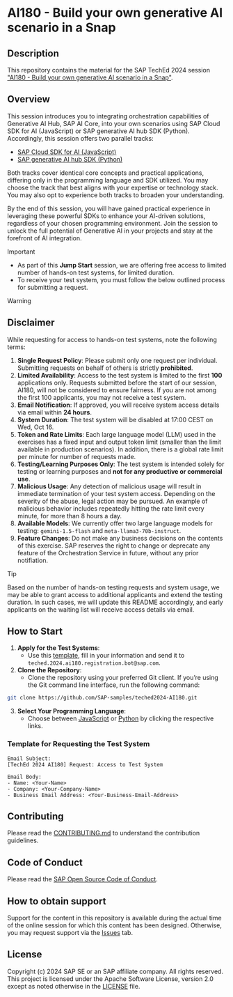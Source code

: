 # AI180 - Build your own generative AI scenario in a Snap

## Description

This repository contains the material for the SAP TechEd 2024 session ["AI180 - Build your own generative AI scenario in a Snap"](https://www.sap.com/events/teched/virtual/flow/sap/te24/catalog/page/catalog/session/1722557682293001fTqe).

## Overview

This session introduces you to integrating orchestration capabilities of Generative AI Hub, SAP AI Core, into your own scenarios using SAP Cloud SDK for AI (JavaScript) or SAP generative AI hub SDK (Python).
Accordingly, this session offers two parallel tracks:

- [SAP Cloud SDK for AI (JavaScript)](exercises/javascript/README.md)
- [SAP generative AI hub SDK (Python)](exercises/python/README.md)

Both tracks cover identical core concepts and practical applications, differing only in the programming language and SDK utilized. You may choose the track that best aligns with your expertise or technology stack. You may also opt to experience both tracks to broaden your understanding.

By the end of this session, you will have gained practical experience in leveraging these powerful SDKs to enhance your AI-driven solutions, regardless of your chosen programming environment. Join the session to unlock the full potential of Generative AI in your projects and stay at the forefront of AI integration.

> [!IMPORTANT]  
> - As part of this **Jump Start** session, we are offering free access to limited number of hands-on test systems, for limited duration.
> - To receive your test system, you must follow the below outlined process for submitting a request.

> [!WARNING]
> ## Disclaimer
> 
> While requesting for access to hands-on test systems, note the following terms:
> 1. **Single Request Policy**: Please submit only one request per individual. Submitting requests on behalf of others is strictly **prohibited**.
> 1. **Limited Availability**: Access to the test system is limited to the first **100** applications only. Requests submitted before the start of our session, AI180, will not be considered to ensure fairness. If you are not among the first 100 applicants, you may not receive a test system.
> 1. **Email Notification**: If approved, you will receive system access details via email within **24 hours**.
> 1. **System Duration**: The test system will be disabled at 17:00 CEST on Wed, Oct 16.
> 1. **Token and Rate Limits**: Each large language model (LLM) used in the exercises has a fixed input and output token limit (smaller than the limit available in production scenarios). In addition, there is a global rate limit per minute for number of requests made.
> 1. **Testing/Learning Purposes Only**: The test system is intended solely for testing or learning purposes and **not for any productive or commercial use**.
> 1. **Malicious Usage**: Any detection of malicious usage will result in immediate termination of your test system access. Depending on the severity of the abuse, legal action may be pursued. An example of malicious behavior includes repeatedly hitting the rate limit every minute, for more than 8 hours a day.
> 1. **Available Models**: We currently offer two large language models for testing: `gemini-1.5-flash` and `meta-llama3-70b-instruct`.
> 1. **Feature Changes**: Do not make any business decisions on the contents of this exercise. SAP reserves the right to change or deprecate any feature of the Orchestration Service in future, without any prior notifiation.

> [!TIP]
> Based on the number of hands-on testing requests and system usage, we may be able to grant access to additional applicants and extend the testing duration. In such cases, we will update this README accordingly, and early applicants on the waiting list will receive access details via email.

## How to Start
1. **Apply for the Test Systems**:
    - Use this [template](#template-for-requesting-the-test-system), fill in your information and send it to `teched.2024.ai180.registration.bot@sap.com`.
2. **Clone the Repository**:
    - Clone the repository using your preferred Git client. If you’re using the Git command line interface, run the following command:
```bash
git clone https://github.com/SAP-samples/teched2024-AI180.git
```
3. **Select Your Programming Language**: 
    - Choose between [JavaScript](exercises/javascript/README.md) or [Python](exercises/python/README.md) by clicking the respective links.

### Template for Requesting the Test System
```
Email Subject: 
[TechEd 2024 AI180] Request: Access to Test System

Email Body:
- Name: <Your-Name>
- Company: <Your-Company-Name>
- Business Email Address: <Your-Business-Email-Address>
```

## Contributing

Please read the [CONTRIBUTING.md](./CONTRIBUTING.md) to understand the contribution guidelines.

## Code of Conduct

Please read the [SAP Open Source Code of Conduct](https://github.com/SAP-samples/.github/blob/main/CODE_OF_CONDUCT.md).

## How to obtain support

Support for the content in this repository is available during the actual time of the online session for which this content has been designed. Otherwise, you may request support via the [Issues](../../issues) tab.

## License

Copyright (c) 2024 SAP SE or an SAP affiliate company. All rights reserved. This project is licensed under the Apache Software License, version 2.0 except as noted otherwise in the [LICENSE](LICENSES/Apache-2.0.txt) file.
